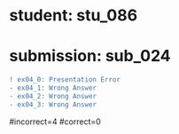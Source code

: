 # student: stu_086
# submission: sub_024

```diff
! ex04_0: Presentation Error
- ex04_1: Wrong Answer
- ex04_2: Wrong Answer
- ex04_3: Wrong Answer
```
#incorrect=4
#correct=0
